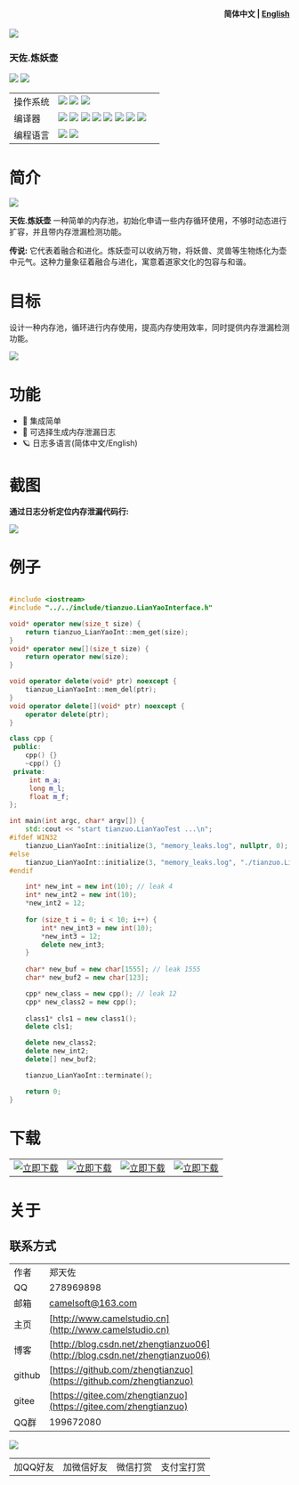 <h4 align="right">简体中文 | <strong><a href="README_en.md">English</a></strong></h4>

![](img/logo.jpg)

### 天佐.炼妖壶

![](https://img.shields.io/badge/release-1.0.0.0-blue.svg)
![](https://img.shields.io/badge/date-24.1.1-orange.svg)

||||
|--|--|--|
|操作系统|![](https://img.shields.io/badge/os-windows_7+-blue.svg) ![](https://img.shields.io/badge/os-macos_10.14+-lightgrey.svg) ![](https://img.shields.io/badge/os-ubuntu_20.04+-orange.svg)||
|编译器|![](https://img.shields.io/badge/c++-11-blue.svg) ![](https://img.shields.io/badge/msvc-14.0-blue.svg) ![](https://img.shields.io/badge/msvc-14.1-blue.svg) ![](https://img.shields.io/badge/msvc-14.2-blue.svg) ![](https://img.shields.io/badge/msvc-14.3-blue.svg) ![](https://img.shields.io/badge/ndk-21.3-green.svg) ![](https://img.shields.io/badge/llvm-10.0-lightgrey.svg) ![](https://img.shields.io/badge/gcc-9.4-orange.svg)||
|编程语言|![](img/C.png) ![](img/C__.png) ||
# 简介

![](img/alchemy_tianzuo.LianYao.jpg)

**天佐.炼妖壶** 一种简单的内存池，初始化申请一些内存循环使用，不够时动态进行扩容，并且带内存泄漏检测功能。

**传说:**
它代表着融合和进化。炼妖壶可以收纳万物，将妖兽、灵兽等生物炼化为壶中元气。这种力量象征着融合与进化，寓意着道家文化的包容与和谐。

# 目标
设计一种内存池，循环进行内存使用，提高内存使用效率，同时提供内存泄漏检测功能。

![](img/tianzuo.LianYao.png)

# 功能

- 🧩 集成简单
- 📝 可选择生成内存泄漏日志
- 🪐 日志多语言(简体中文/English)

# 截图

**通过日志分析定位内存泄漏代码行:**

![](img/screenshot.png)

# 例子

```cpp

#include <iostream>
#include "../../include/tianzuo.LianYaoInterface.h"

void* operator new(size_t size) {
    return tianzuo_LianYaoInt::mem_get(size);
}
void* operator new[](size_t size) {
    return operator new(size);
}

void operator delete(void* ptr) noexcept {
    tianzuo_LianYaoInt::mem_del(ptr);
}
void operator delete[](void* ptr) noexcept {
    operator delete(ptr);
}

class cpp {
 public:
    cpp() {}
    ~cpp() {}
 private:
     int m_a;
     long m_l;
     float m_f;
};

int main(int argc, char* argv[]) {
    std::cout << "start tianzuo.LianYaoTest ...\n";
#ifdef WIN32
    tianzuo_LianYaoInt::initialize(3, "memory_leaks.log", nullptr, 0);
#else
    tianzuo_LianYaoInt::initialize(3, "memory_leaks.log", "./tianzuo.LianYaoTest", 0);
#endif

    int* new_int = new int(10); // leak 4
    int* new_int2 = new int(10);
    *new_int2 = 12;
    
    for (size_t i = 0; i < 10; i++) {
        int* new_int3 = new int(10);
        *new_int3 = 12;
        delete new_int3;
    }
   
    char* new_buf = new char[1555]; // leak 1555
    char* new_buf2 = new char[123];

    cpp* new_class = new cpp(); // leak 12
    cpp* new_class2 = new cpp();
    
    class1* cls1 = new class1();
    delete cls1;

    delete new_class2;
    delete new_int2;
    delete[] new_buf2;

    tianzuo_LianYaoInt::terminate();

    return 0;
}

```

# 下载

|||||
|--|--|--|--|
|[![立即下载](img/com_btnGitHub.svg)](https://github.com/zhengtianzuo/tianzuo.LianYao/releases)|[![立即下载](img/com_btnGitee.svg)](https://gitee.com/zhengtianzuo/tianzuo.LianYao/releases)|[![立即下载](img/down_baidu.svg)](https://pan.baidu.com/s/1Lv9dOBpV4-eXpi9yl0BSUg?pwd=1234)|[![立即下载](img/down_weiyun.svg)](https://share.weiyun.com/J7ZYxKL7)|


# 关于
## 联系方式

||||
|--|--|--|
|作者|郑天佐||
|QQ|278969898||
|邮箱|camelsoft@163.com||
|主页|[http://www.camelstudio.cn](http://www.camelstudio.cn)||
|博客|[http://blog.csdn.net/zhengtianzuo06](http://blog.csdn.net/zhengtianzuo06)||
|github|[https://github.com/zhengtianzuo](https://github.com/zhengtianzuo)||
|gitee|[https://gitee.com/zhengtianzuo](https://gitee.com/zhengtianzuo)||
|QQ群|199672080||

![](img/allinone.png)

|||||
|--|--|--|--|
|加QQ好友|加微信好友|微信打赏|支付宝打赏|





